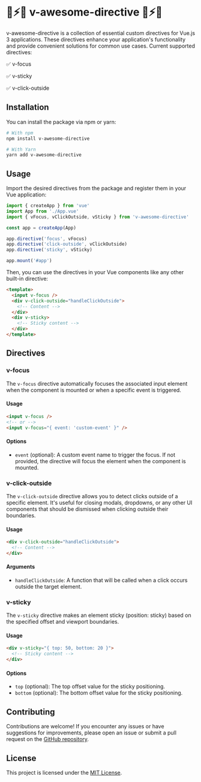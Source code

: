 
# 🦙⚡😎 v-awesome-directive 🦙⚡😎

v-awesome-directive is a collection of essential custom directives for Vue.js 3 applications. These directives enhance your application's functionality and provide convenient solutions for common use cases.
Current supported directives:

✅ v-focus

✅ v-sticky

✅ v-click-outside


## Installation

You can install the package via npm or yarn:

```bash
# With npm
npm install v-awesome-directive

# With Yarn
yarn add v-awesome-directive
```

## Usage

Import the desired directives from the package and register them in your Vue application:

```js
import { createApp } from 'vue'
import App from './App.vue'
import { vFocus, vClickOutside, vSticky } from 'v-awesome-directive'

const app = createApp(App)

app.directive('focus', vFocus)
app.directive('click-outside', vClickOutside)
app.directive('sticky', vSticky)

app.mount('#app')
```

Then, you can use the directives in your Vue components like any other built-in directive:

```html
<template>
  <input v-focus />
  <div v-click-outside="handleClickOutside">
    <!-- Content -->
  </div>
  <div v-sticky>
    <!-- Sticky content -->
  </div>
</template>
```

## Directives

### v-focus

The `v-focus` directive automatically focuses the associated input element when the component is mounted or when a specific event is triggered.

#### Usage

```html
<input v-focus />
<!-- or -->
<input v-focus="{ event: 'custom-event' }" />
```

#### Options

- `event` (optional): A custom event name to trigger the focus. If not provided, the directive will focus the element when the component is mounted.

### v-click-outside

The `v-click-outside` directive allows you to detect clicks outside of a specific element. It's useful for closing modals, dropdowns, or any other UI components that should be dismissed when clicking outside their boundaries.

#### Usage

```html
<div v-click-outside="handleClickOutside">
  <!-- Content -->
</div>
```

#### Arguments

- `handleClickOutside`: A function that will be called when a click occurs outside the target element.

### v-sticky

The `v-sticky` directive makes an element sticky (position: sticky) based on the specified offset and viewport boundaries.

#### Usage

```html
<div v-sticky="{ top: 50, bottom: 20 }">
  <!-- Sticky content -->
</div>
```

#### Options

- `top` (optional): The top offset value for the sticky positioning.
- `bottom` (optional): The bottom offset value for the sticky positioning.

## Contributing

Contributions are welcome! If you encounter any issues or have suggestions for improvements, please open an issue or submit a pull request on the [GitHub repository](https://github.com/haithanhphan1603/v-awesome-directive).

## License

This project is licensed under the [MIT License](LICENSE).
